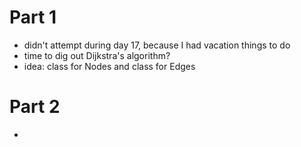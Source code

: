 # Part 1
* didn't attempt during day 17, because I had vacation things to do
* time to dig out Dijkstra's algorithm?
* idea: class for Nodes and class for Edges
# Part 2
* 